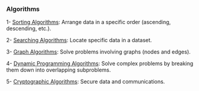 ### Algorithms

1- [Sorting Algorithms](./sorting/intro.md): Arrange data in a specific order (ascending, descending, etc.).

2- [Searching Algorithms](./searching/intro.md): Locate specific data in a dataset.

3- [Graph Algorithms](./graph/intro.md): Solve problems involving graphs (nodes and edges).

4- [Dynamic Programming Algorithms](./dynamic-programming/intro.md): Solve complex problems by breaking them 
down into overlapping subproblems.

5- [Cryptographic Algorithms](./cryptographic): Secure data and communications.

<!-- 

# Machine Learning Algorithms
**Purpose:** Learn patterns and make predictions from data.

**Examples:**
- Linear Regression
- Decision Trees
- Support Vector Machines
- Neural Networks
- K-Means Clustering

# Numerical Algorithms
**Purpose:** Solve mathematical problems computationally.

**Examples:**
- Gaussian Elimination (Linear Systems)
- Newton-Raphson Method (Root Finding)
- Monte Carlo Methods (Simulations)

# String Processing Algorithms
**Purpose:** Operate on and analyze strings.

**Examples:**
- Knuth-Morris-Pratt (KMP) Algorithm
- Rabin-Karp Algorithm
- Levenshtein Distance
- Suffix Trees and Arrays

# Optimization Algorithms
**Purpose:** Find the best solution under given constraints.

**Examples:**
- Gradient Descent
- Simulated Annealing
- Genetic Algorithms
- Linear Programming

# Concurrent and Parallel Algorithms
**Purpose:** Optimize computations across multiple processors or threads.

**Examples:**
- MapReduce
- Fork-Join Algorithms
- Work Stealing Schedulers

# Randomized Algorithms
**Purpose:** Use randomness for computational processes.

**Examples:**
- QuickSort (Randomized Pivot)
- Monte Carlo Algorithms
- Las Vegas Algorithms

# Miscellaneous Algorithms
**Compression Algorithms:**
- Huffman Encoding
- LZW

**Simulation Algorithms:**
- Monte Carlo Simulation

**Data Structure-Specific Algorithms:**
- AVL Tree Rotations
- Hashing Techniques. Sorting Algorithms

-->
